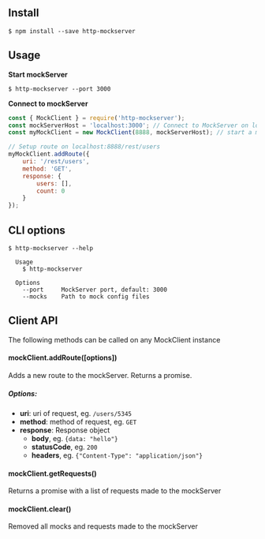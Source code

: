 ## Install
```
$ npm install --save http-mockserver
```

## Usage

**Start mockServer**
```
$ http-mockserver --port 3000
```

**Connect to mockServer**
```js
const { MockClient } = require('http-mockserver');
const mockServerHost = 'localhost:3000'; // Connect to MockServer on localhost:3000
const myMockClient = new MockClient(8888, mockServerHost); // start a mockServer instance on port 8888

// Setup route on localhost:8888/rest/users
myMockClient.addRoute({
	uri: '/rest/users',
	method: 'GET',
	response: {
		users: [],
		count: 0
	}
});
```

## CLI options
```
$ http-mockserver --help

  Usage
    $ http-mockserver

  Options
    --port     MockServer port, default: 3000
    --mocks    Path to mock config files
```

## Client API
The following methods can be called on any MockClient instance

#### mockClient.addRoute([options])
Adds a new route to the mockServer. Returns a promise.

##### Options:
* **uri**: uri of request, eg. `/users/5345`
* **method**: method of request, eg. `GET`
* **response**: Response object
	* **body**, eg. `{data: "hello"}`
	* **statusCode**, eg. `200`
	* **headers**, eg. `{"Content-Type": "application/json"}`

#### mockClient.getRequests()

Returns a promise with a list of requests made to the mockServer

#### mockClient.clear()

Removed all mocks and requests made to the mockServer

